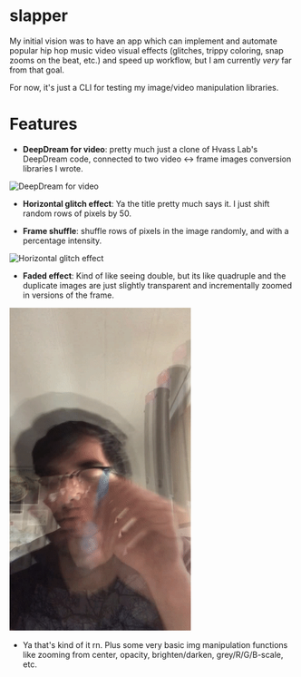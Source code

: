 # slapper
My initial vision was to have an app which can implement and automate popular hip hop music video visual effects (glitches, trippy coloring, snap zooms on the beat, etc.) and speed up workflow, but I am currently <i>very</i> far from that goal.

For now, it's just a CLI for testing my image/video manipulation libraries. 


# Features
- <b>DeepDream for video</b>: pretty much just a clone of Hvass Lab's DeepDream code, connected to two video <-> frame images conversion libraries I wrote.

![DeepDream for video](deepdream.gif)

- <b>Horizontal glitch effect</b>: Ya the title pretty much says it. I just shift random rows of pixels by 50.

- <b>Frame shuffle</b>: shuffle rows of pixels in the image randomly, and with a percentage intensity.

![Horizontal glitch effect](glitched.gif)

- <b>Faded effect</b>: Kind of like seeing double, but its like quadruple and the duplicate images are just slightly transparent and incrementally zoomed in versions of the frame.

![Faded effect](faded.gif)

- Ya that's kind of it rn. Plus some very basic img manipulation functions like zooming from center, opacity, brighten/darken, grey/R/G/B-scale, etc.


